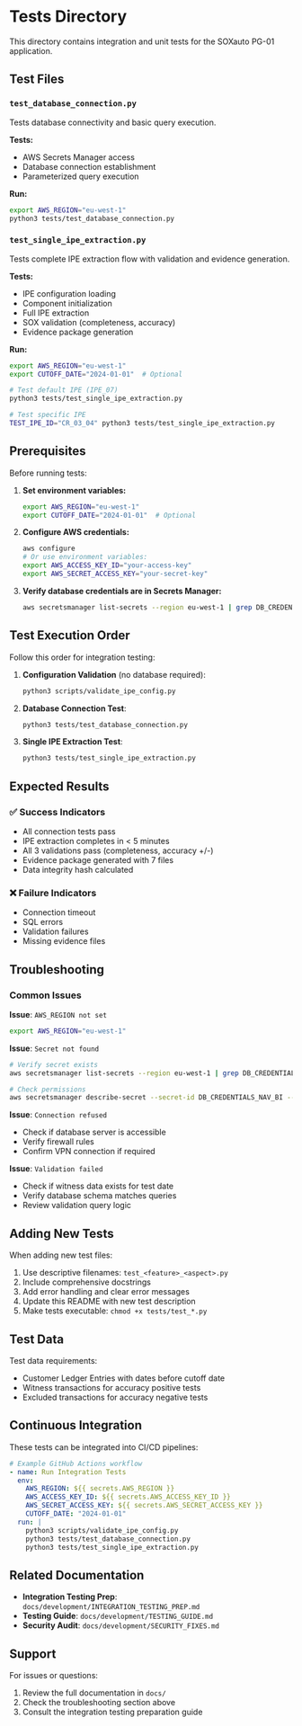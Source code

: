 # Tests Directory

This directory contains integration and unit tests for the SOXauto PG-01 application.

## Test Files

### `test_database_connection.py`
Tests database connectivity and basic query execution.

**Tests:**
- AWS Secrets Manager access
- Database connection establishment
- Parameterized query execution

**Run:**
```bash
export AWS_REGION="eu-west-1"
python3 tests/test_database_connection.py
```

### `test_single_ipe_extraction.py`
Tests complete IPE extraction flow with validation and evidence generation.

**Tests:**
- IPE configuration loading
- Component initialization
- Full IPE extraction
- SOX validation (completeness, accuracy)
- Evidence package generation

**Run:**
```bash
export AWS_REGION="eu-west-1"
export CUTOFF_DATE="2024-01-01"  # Optional

# Test default IPE (IPE_07)
python3 tests/test_single_ipe_extraction.py

# Test specific IPE
TEST_IPE_ID="CR_03_04" python3 tests/test_single_ipe_extraction.py
```

## Prerequisites

Before running tests:

1. **Set environment variables:**
   ```bash
   export AWS_REGION="eu-west-1"
   export CUTOFF_DATE="2024-01-01"  # Optional
   ```

2. **Configure AWS credentials:**
   ```bash
   aws configure
   # Or use environment variables:
   export AWS_ACCESS_KEY_ID="your-access-key"
   export AWS_SECRET_ACCESS_KEY="your-secret-key"
   ```

3. **Verify database credentials are in Secrets Manager:**
   ```bash
   aws secretsmanager list-secrets --region eu-west-1 | grep DB_CREDENTIALS
   ```

## Test Execution Order

Follow this order for integration testing:

1. **Configuration Validation** (no database required):
   ```bash
   python3 scripts/validate_ipe_config.py
   ```

2. **Database Connection Test**:
   ```bash
   python3 tests/test_database_connection.py
   ```

3. **Single IPE Extraction Test**:
   ```bash
   python3 tests/test_single_ipe_extraction.py
   ```

## Expected Results

### ✅ Success Indicators
- All connection tests pass
- IPE extraction completes in < 5 minutes
- All 3 validations pass (completeness, accuracy +/-)
- Evidence package generated with 7 files
- Data integrity hash calculated

### ❌ Failure Indicators
- Connection timeout
- SQL errors
- Validation failures
- Missing evidence files

## Troubleshooting

### Common Issues

**Issue**: `AWS_REGION not set`
```bash
export AWS_REGION="eu-west-1"
```

**Issue**: `Secret not found`
```bash
# Verify secret exists
aws secretsmanager list-secrets --region eu-west-1 | grep DB_CREDENTIALS

# Check permissions
aws secretsmanager describe-secret --secret-id DB_CREDENTIALS_NAV_BI --region eu-west-1
```

**Issue**: `Connection refused`
- Check if database server is accessible
- Verify firewall rules
- Confirm VPN connection if required

**Issue**: `Validation failed`
- Check if witness data exists for test date
- Verify database schema matches queries
- Review validation query logic

## Adding New Tests

When adding new test files:

1. Use descriptive filenames: `test_<feature>_<aspect>.py`
2. Include comprehensive docstrings
3. Add error handling and clear error messages
4. Update this README with new test description
5. Make tests executable: `chmod +x tests/test_*.py`

## Test Data

Test data requirements:
- Customer Ledger Entries with dates before cutoff date
- Witness transactions for accuracy positive tests
- Excluded transactions for accuracy negative tests

## Continuous Integration

These tests can be integrated into CI/CD pipelines:

```yaml
# Example GitHub Actions workflow
- name: Run Integration Tests
  env:
    AWS_REGION: ${{ secrets.AWS_REGION }}
    AWS_ACCESS_KEY_ID: ${{ secrets.AWS_ACCESS_KEY_ID }}
    AWS_SECRET_ACCESS_KEY: ${{ secrets.AWS_SECRET_ACCESS_KEY }}
    CUTOFF_DATE: "2024-01-01"
  run: |
    python3 scripts/validate_ipe_config.py
    python3 tests/test_database_connection.py
    python3 tests/test_single_ipe_extraction.py
```

## Related Documentation

- **Integration Testing Prep**: `docs/development/INTEGRATION_TESTING_PREP.md`
- **Testing Guide**: `docs/development/TESTING_GUIDE.md`
- **Security Audit**: `docs/development/SECURITY_FIXES.md`

## Support

For issues or questions:
1. Review the full documentation in `docs/`
2. Check the troubleshooting section above
3. Consult the integration testing preparation guide
